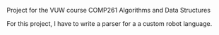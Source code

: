 Project for the VUW course COMP261 Algorithms and Data Structures

For this project, I have to write a parser for a a custom robot language.
